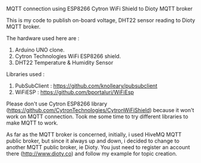 MQTT connection using ESP8266 Cytron WiFi Shield to Dioty MQTT broker 

This is my code to publish on-board voltage, DHT22 sensor reading to Dioty MQTT broker.

The hardware used here are :
1) Arduino UNO clone.
2) Cytron Technologies WiFi ESP8266 shield.
3) DHT22 Temperature & Humidity Sensor

Libraries used :
1) PubSubClient : https://github.com/knolleary/pubsubclient
2) WiFiESP : https://github.com/bportaluri/WiFiEsp

Please don't use Cytron ESP8266 library (https://github.com/CytronTechnologies/CytronWiFiShield) because it won't work on MQTT connection.
Took me some time to try different libraries to make MQTT to work.

As far as the MQTT broker is concerned, initially, i used HiveMQ MQTT public broker, but since it always up and down, i decided to change to another MQTT public broker, ie Dioty.
You just need to register an account there (http://www.dioty.co) and follow my example for topic creation.
